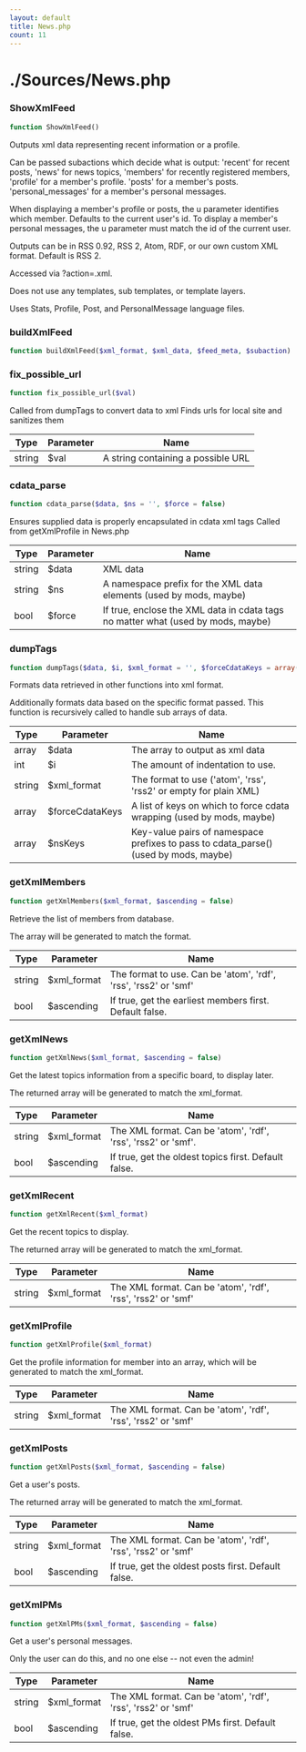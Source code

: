 ```yaml
---
layout: default
title: News.php
count: 11
---
```


# ./Sources/News.php

### ShowXmlFeed

```php
function ShowXmlFeed()
```
Outputs xml data representing recent information or a profile.

Can be passed subactions which decide what is output:
 'recent' for recent posts,
 'news' for news topics,
 'members' for recently registered members,
 'profile' for a member's profile.
 'posts' for a member's posts.
 'personal_messages' for a member's personal messages.

When displaying a member's profile or posts, the u parameter identifies which member. Defaults
to the current user's id.
To display a member's personal messages, the u parameter must match the id of the current user.

Outputs can be in RSS 0.92, RSS 2, Atom, RDF, or our own custom XML format. Default is RSS 2.

Accessed via ?action=.xml.

Does not use any templates, sub templates, or template layers.

Uses Stats, Profile, Post, and PersonalMessage language files.


### buildXmlFeed

```php
function buildXmlFeed($xml_format, $xml_data, $feed_meta, $subaction)
```
### fix_possible_url

```php
function fix_possible_url($val)
```
Called from dumpTags to convert data to xml
Finds urls for local site and sanitizes them



Type|Parameter|Name
---|---|---
string|$val|A string containing a possible URL

### cdata_parse

```php
function cdata_parse($data, $ns = '', $force = false)
```
Ensures supplied data is properly encapsulated in cdata xml tags
Called from getXmlProfile in News.php



Type|Parameter|Name
---|---|---
string|$data|XML data
string|$ns|A namespace prefix for the XML data elements (used by mods, maybe)
bool|$force|If true, enclose the XML data in cdata tags no matter what (used by mods, maybe)

### dumpTags

```php
function dumpTags($data, $i, $xml_format = '', $forceCdataKeys = array(), $nsKeys = array())
```
Formats data retrieved in other functions into xml format.

Additionally formats data based on the specific format passed.
This function is recursively called to handle sub arrays of data.

Type|Parameter|Name
---|---|---
array|$data|The array to output as xml data
int|$i|The amount of indentation to use.
string|$xml_format|The format to use ('atom', 'rss', 'rss2' or empty for plain XML)
array|$forceCdataKeys|A list of keys on which to force cdata wrapping (used by mods, maybe)
array|$nsKeys|Key-value pairs of namespace prefixes to pass to cdata_parse() (used by mods, maybe)

### getXmlMembers

```php
function getXmlMembers($xml_format, $ascending = false)
```
Retrieve the list of members from database.

The array will be generated to match the format.

Type|Parameter|Name
---|---|---
string|$xml_format|The format to use. Can be 'atom', 'rdf', 'rss', 'rss2' or 'smf'
bool|$ascending|If true, get the earliest members first. Default false.

### getXmlNews

```php
function getXmlNews($xml_format, $ascending = false)
```
Get the latest topics information from a specific board,
to display later.

The returned array will be generated to match the xml_format.

Type|Parameter|Name
---|---|---
string|$xml_format|The XML format. Can be 'atom', 'rdf', 'rss', 'rss2' or 'smf'.
bool|$ascending|If true, get the oldest topics first. Default false.

### getXmlRecent

```php
function getXmlRecent($xml_format)
```
Get the recent topics to display.

The returned array will be generated to match the xml_format.

Type|Parameter|Name
---|---|---
string|$xml_format|The XML format. Can be 'atom', 'rdf', 'rss', 'rss2' or 'smf'

### getXmlProfile

```php
function getXmlProfile($xml_format)
```
Get the profile information for member into an array,
which will be generated to match the xml_format.



Type|Parameter|Name
---|---|---
string|$xml_format|The XML format. Can be 'atom', 'rdf', 'rss', 'rss2' or 'smf'

### getXmlPosts

```php
function getXmlPosts($xml_format, $ascending = false)
```
Get a user's posts.

The returned array will be generated to match the xml_format.

Type|Parameter|Name
---|---|---
string|$xml_format|The XML format. Can be 'atom', 'rdf', 'rss', 'rss2' or 'smf'
bool|$ascending|If true, get the oldest posts first. Default false.

### getXmlPMs

```php
function getXmlPMs($xml_format, $ascending = false)
```
Get a user's personal messages.

Only the user can do this, and no one else -- not even the admin!

Type|Parameter|Name
---|---|---
string|$xml_format|The XML format. Can be 'atom', 'rdf', 'rss', 'rss2' or 'smf'
bool|$ascending|If true, get the oldest PMs first. Default false.

